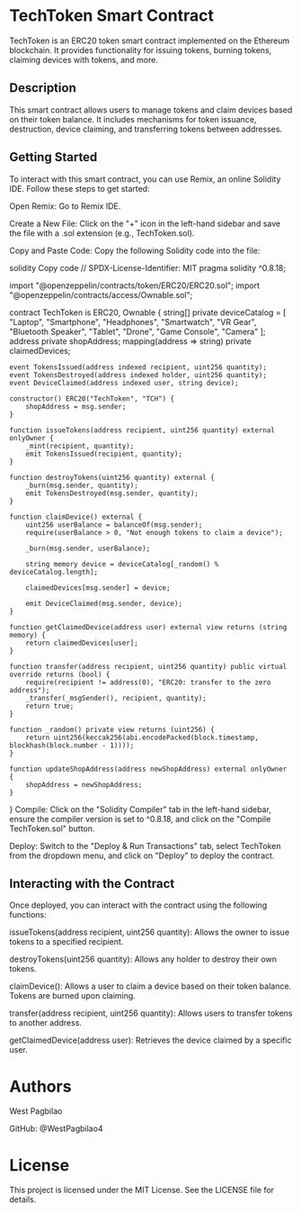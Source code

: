 # TechToken Smart Contract
TechToken is an ERC20 token smart contract implemented on the Ethereum blockchain. It provides functionality for issuing tokens, burning tokens, claiming devices with tokens, and more.

## Description
This smart contract allows users to manage tokens and claim devices based on their token balance. It includes mechanisms for token issuance, destruction, device claiming, and transferring tokens between addresses.

## Getting Started
To interact with this smart contract, you can use Remix, an online Solidity IDE. Follow these steps to get started:

Open Remix: Go to Remix IDE.

Create a New File: Click on the "+" icon in the left-hand sidebar and save the file with a .sol extension (e.g., TechToken.sol).

Copy and Paste Code: Copy the following Solidity code into the file:

solidity
Copy code
// SPDX-License-Identifier: MIT
pragma solidity ^0.8.18;

import "@openzeppelin/contracts/token/ERC20/ERC20.sol";
import "@openzeppelin/contracts/access/Ownable.sol";

contract TechToken is ERC20, Ownable {
    string[] private deviceCatalog = [
        "Laptop", 
        "Smartphone", 
        "Headphones", 
        "Smartwatch", 
        "VR Gear", 
        "Bluetooth Speaker", 
        "Tablet", 
        "Drone", 
        "Game Console", 
        "Camera"
    ];
    address private shopAddress;
    mapping(address => string) private claimedDevices;

    event TokensIssued(address indexed recipient, uint256 quantity);
    event TokensDestroyed(address indexed holder, uint256 quantity);
    event DeviceClaimed(address indexed user, string device);

    constructor() ERC20("TechToken", "TCH") {
        shopAddress = msg.sender; 
    }

    function issueTokens(address recipient, uint256 quantity) external onlyOwner {
        _mint(recipient, quantity);
        emit TokensIssued(recipient, quantity);
    }

    function destroyTokens(uint256 quantity) external {
        _burn(msg.sender, quantity);
        emit TokensDestroyed(msg.sender, quantity);
    }

    function claimDevice() external {
        uint256 userBalance = balanceOf(msg.sender);
        require(userBalance > 0, "Not enough tokens to claim a device");

        _burn(msg.sender, userBalance);

        string memory device = deviceCatalog[_random() % deviceCatalog.length];

        claimedDevices[msg.sender] = device;

        emit DeviceClaimed(msg.sender, device);
    }

    function getClaimedDevice(address user) external view returns (string memory) {
        return claimedDevices[user];
    }

    function transfer(address recipient, uint256 quantity) public virtual override returns (bool) {
        require(recipient != address(0), "ERC20: transfer to the zero address");
        _transfer(_msgSender(), recipient, quantity);
        return true;
    }

    function _random() private view returns (uint256) {
        return uint256(keccak256(abi.encodePacked(block.timestamp, blockhash(block.number - 1))));
    }

    function updateShopAddress(address newShopAddress) external onlyOwner {
        shopAddress = newShopAddress;
    }
}
Compile: Click on the "Solidity Compiler" tab in the left-hand sidebar, ensure the compiler version is set to ^0.8.18, and click on the "Compile TechToken.sol" button.

Deploy: Switch to the "Deploy & Run Transactions" tab, select TechToken from the dropdown menu, and click on "Deploy" to deploy the contract.

## Interacting with the Contract
Once deployed, you can interact with the contract using the following functions:

issueTokens(address recipient, uint256 quantity): Allows the owner to issue tokens to a specified recipient.

destroyTokens(uint256 quantity): Allows any holder to destroy their own tokens.

claimDevice(): Allows a user to claim a device based on their token balance. Tokens are burned upon claiming.

transfer(address recipient, uint256 quantity): Allows users to transfer tokens to another address.

getClaimedDevice(address user): Retrieves the device claimed by a specific user.

# Authors
West Pagbilao

GitHub: @WestPagbilao4

# License
This project is licensed under the MIT License. See the LICENSE file for details.
